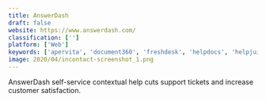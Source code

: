 ```yaml
---
title: AnswerDash
draft: false 
website: https://www.answerdash.com/
classification: ['']
platform: ['Web']
keywords: ['apervita', 'document360', 'freshdesk', 'helpdocs', 'helpjuice', 'helpsite', 'helpsmith', 'helpshift', 'intercom', 'liveagent', 'magentrix', 'support_hero', 'whatfix', 'zendesk_support', 'zoho_desk', 'iservice', 'insided', 'nanorep', 'phpmyfaq']
image: 2020/04/incontact-screenshot_1.png
---
```

AnswerDash self-service contextual help cuts support tickets and increase​ customer satisfaction.